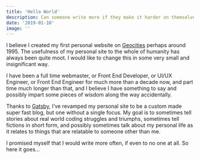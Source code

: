 ```yaml
---
title: 'Hello World'
description: Can someone write more if they make it harder on themselves to write?
date: '2019-01-10'
image: ''
---
```


I believe I created my first personal website on [Geocities](http://www.oocities.org/) perhaps around 1995. The usefulness of my personal site to the whole of humanity has always been quite moot. I would like to change this in some very small and insignificant way.

I have been a full time webmaster, or Front End Developer, or UI/UX Engineer, or Front End Engineer for much more than a decade now, and part time much longer than that, and I believe I have something to say and possibly impart some pieces of wisdom along the way accidentally.

Thanks to [Gatsby](https://www.gatsbyjs.org/), I’ve revamped my personal site to be a custom made super fast blog, but one without a single focus. My goal is to sometimes tell stories about real world coding struggles and triumphs, sometimes tell fictions in short form, and possibly sometimes talk about my personal life as it relates to things that are relatable to someone other than me.

I promised myself that I would write more often, if even to no one at all. So here it goes...
